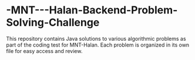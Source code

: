 # -MNT---Halan-Backend-Problem-Solving-Challenge
This repository contains Java solutions to various algorithmic problems as part of the coding test for MNT-Halan. Each problem is organized in its own file for easy access and review. 

